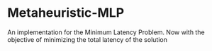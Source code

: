# Metaheuristic-MLP
An implementation for the Minimum Latency Problem. Now with the objective of minimizing the total latency of the solution
